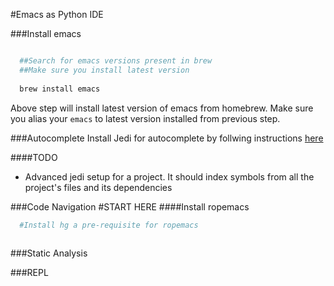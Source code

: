#Emacs as Python IDE

###Install emacs


```sh

  ##Search for emacs versions present in brew
  ##Make sure you install latest version
  
  brew install emacs
```
Above step will install latest version of emacs from homebrew. Make sure you alias your `emacs` to latest version installed from previous step.


###Autocomplete
Install Jedi for autocomplete by follwing instructions [here](http://tkf.github.io/emacs-jedi/latest/#pyinstall)

####TODO
* Advanced jedi setup for a project. It should index symbols from all the project's files and its dependencies


###Code Navigation
#START HERE
####Install ropemacs
```sh
  #Install hg a pre-requisite for ropemacs
  

```

###Static Analysis



###REPL
